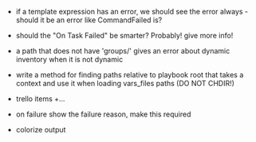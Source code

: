 * if a template expression has an error, we should see the error always - should it be an error like CommandFailed is?
* should the "On Task Failed" be smarter?  Probably!  give more info!
* a path that does not have 'groups/' gives an error about dynamic inventory when it is not dynamic
* write a method for finding paths relative to playbook root that takes a context and use it when loading vars_files paths (DO NOT CHDIR!)

* trello items +...
* on failure show the failure reason, make this required
* colorize output

